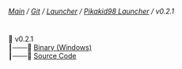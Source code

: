 ###### [Main](https://pikakid98.github.io) / [Git](https://git-pikakid98.github.io) / [Launcher](https://git-pikakid98.github.io/launcher) / [Pikakid98 Launcher](https://git-pikakid98.github.io/launcher/pikakid98-launcher) / v0.2.1
<h1></h1>

📂 v0.2.1
\
┃───📄 [Binary (Windows)](https://github.com/Git-Pikakid98/pikakid98-launcher/releases/download/v0.2.1/Pikakid98.Launcher.v0.2.1.exe)
\
┃───📄 [Source Code](https://github.com/Git-Pikakid98/pikakid98-launcher/archive/refs/tags/v0.2.1.zip)
